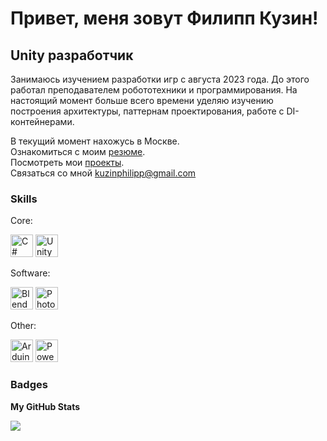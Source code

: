 Привет, меня зовут Филипп Кузин!
=====================================================================================================================================

Unity разработчик
-----------------

Занимаюсь изучением разработки игр с августа 2023 года. До этого работал преподавателем робототехники и программирования. На настоящий момент больше всего времени уделяю изучению построения архитектуры, паттернам проектирования, работе с DI-контейнерами. 

В текущий момент нахожусь в Москве. <br />
Ознакомиться с моим [резюме](https://hh.ru/resume/368c034dff082b28bb0039ed1f556f41335669?customDomain=1). <br />
Посмотреть мои [проекты](https://philipkuzin.itch.io). <br />
Связаться со мной [kuzinphilipp@gmail.com](mailto:kuzinphilipp@gmail.com) <br />

### Skills

Core:
<p align="left">
<a href="https://docs.microsoft.com/en-us/dotnet/csharp/" target="_blank" rel="noreferrer"><img src="https://raw.githubusercontent.com/danielcranney/readme-generator/main/public/icons/skills/csharp-colored.svg" width="36" height="36" alt="C#" /></a>
<a href="https://unity.com/" target="_blank" rel="noreferrer"><img src="https://www.vectorlogo.zone/logos/unity3d/unity3d-icon.svg" width="36" height="36" alt="Unity" /></a>

Software:
<p align="left">
<a href="https://www.blender.org/" target="_blank" rel="noreferrer"><img src="https://raw.githubusercontent.com/danielcranney/readme-generator/main/public/icons/skills/blender-colored.svg" width="36" height="36" alt="Blender" /></a>
<a href="https://www.adobe.com/uk/products/photoshop.html" target="_blank" rel="noreferrer"><img src="https://raw.githubusercontent.com/danielcranney/readme-generator/main/public/icons/skills/photoshop-colored.svg" width="36" height="36" alt="Photoshop" /></a>

Other:
<p align="left">
<a href="https://store.arduino.cc/?gclid=Cj0KCQjw2eilBhCCARIsAG0Pf8uueBifykWcsSS4LPESeGQfxGVKJYnzV7bz471XfknQJy_1VINVWM8aAkLtEALw_wcB" target="_blank" rel="noreferrer"><img src="https://raw.githubusercontent.com/danielcranney/readme-generator/main/public/icons/skills/arduino-colored.svg" width="36" height="36" alt="Arduino" /></a>
<a href="https://learn.microsoft.com/ru-ru/powershell/" target="_blank" rel="noreferrer"><img src="https://github.com/file-icons/icons/blob/master/svg/PowerShell.svg" width="36" height="36" alt="PowerShell" /></a> </p>

### Badges

<b>My GitHub Stats</b>

<a href="http://www.github.com/PhilipKuzin"><img src="https://github-readme-streak-stats.herokuapp.com/?user=PhilipKuzin&stroke=ffffff&background=1c1917&ring=0891b2&fire=0891b2&currStreakNum=ffffff&currStreakLabel=0891b2&sideNums=ffffff&sideLabels=ffffff&dates=ffffff&hide_border=true" /></a>
